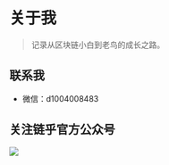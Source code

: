 # 关于我

> 记录从区块链小白到老鸟的成长之路。

## 联系我

- 微信：d1004008483


## 关注链乎官方公众号

![](http://om1c35wrq.bkt.clouddn.com/lianhu.jpg)
